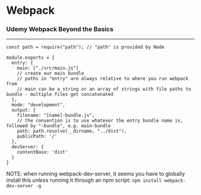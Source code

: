 # Webpack

### Udemy Webpack Beyond the Basics

---

```
const path = require("path"); // "path" is provided by Node

module.exports = {
  entry: {
    main: ["./src/main.js"]
    // create our main bundle
    // paths in "entry" are always relative to where you run webpack from
    // main can be a string or an array of strings with file paths to bundle - multiple files get concatenated
  },
  mode: "development",
  output: {
    filename: "[name]-bundle.js", 
    // the convention is to use whatever the entry bundle name is, followed by "-bundle", e.g. main-bundle
    path: path.resolve(__dirname, "../dist"),
    publicPath: '/'
  },
  devServer: {
    contentBase: 'dist'
  }
}
```

NOTE: when running webpack-dev-server, it seems you have to globally install this _unless_ running it through an npm script:
`npm install webpack-dev-server -g`

